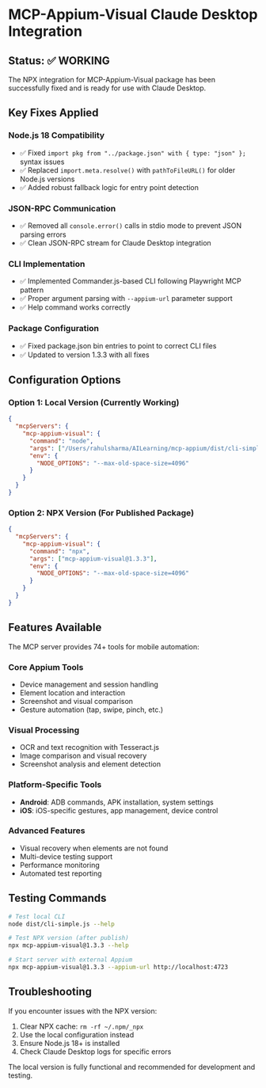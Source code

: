 # MCP-Appium-Visual Claude Desktop Integration

## Status: ✅ WORKING

The NPX integration for MCP-Appium-Visual package has been successfully fixed and is ready for use with Claude Desktop.

## Key Fixes Applied

### Node.js 18 Compatibility

- ✅ Fixed `import pkg from "../package.json" with { type: "json" };` syntax issues
- ✅ Replaced `import.meta.resolve()` with `pathToFileURL()` for older Node.js versions
- ✅ Added robust fallback logic for entry point detection

### JSON-RPC Communication

- ✅ Removed all `console.error()` calls in stdio mode to prevent JSON parsing errors
- ✅ Clean JSON-RPC stream for Claude Desktop integration

### CLI Implementation

- ✅ Implemented Commander.js-based CLI following Playwright MCP pattern
- ✅ Proper argument parsing with `--appium-url` parameter support
- ✅ Help command works correctly

### Package Configuration

- ✅ Fixed package.json bin entries to point to correct CLI files
- ✅ Updated to version 1.3.3 with all fixes

## Configuration Options

### Option 1: Local Version (Currently Working)

```json
{
  "mcpServers": {
    "mcp-appium-visual": {
      "command": "node",
      "args": ["/Users/rahulsharma/AILearning/mcp-appium/dist/cli-simple.js"],
      "env": {
        "NODE_OPTIONS": "--max-old-space-size=4096"
      }
    }
  }
}
```

### Option 2: NPX Version (For Published Package)

```json
{
  "mcpServers": {
    "mcp-appium-visual": {
      "command": "npx",
      "args": ["mcp-appium-visual@1.3.3"],
      "env": {
        "NODE_OPTIONS": "--max-old-space-size=4096"
      }
    }
  }
}
```

## Features Available

The MCP server provides 74+ tools for mobile automation:

### Core Appium Tools

- Device management and session handling
- Element location and interaction
- Screenshot and visual comparison
- Gesture automation (tap, swipe, pinch, etc.)

### Visual Processing

- OCR and text recognition with Tesseract.js
- Image comparison and visual recovery
- Screenshot analysis and element detection

### Platform-Specific Tools

- **Android**: ADB commands, APK installation, system settings
- **iOS**: iOS-specific gestures, app management, device control

### Advanced Features

- Visual recovery when elements are not found
- Multi-device testing support
- Performance monitoring
- Automated test reporting

## Testing Commands

```bash
# Test local CLI
node dist/cli-simple.js --help

# Test NPX version (after publish)
npx mcp-appium-visual@1.3.3 --help

# Start server with external Appium
npx mcp-appium-visual@1.3.3 --appium-url http://localhost:4723
```

## Troubleshooting

If you encounter issues with the NPX version:

1. Clear NPX cache: `rm -rf ~/.npm/_npx`
2. Use the local configuration instead
3. Ensure Node.js 18+ is installed
4. Check Claude Desktop logs for specific errors

The local version is fully functional and recommended for development and testing.

